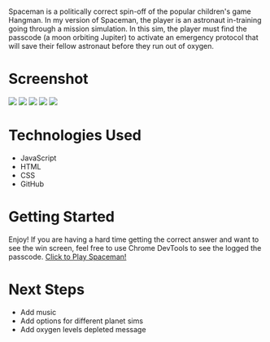
# <SPACEMAN>
Spaceman is a politically correct spin-off of the popular children's game 
Hangman. In my version of Spaceman, the player is an astronaut in-training
going through a mission simulation. In this sim, the player must find 
the passcode (a moon orbiting Jupiter) to activate an emergency protocol that
will save their fellow astronaut before they run out of oxygen. 

# Screenshot

<img src="https://i.imgur.com/Dzr88fO.png">
<img src="https://i.imgur.com/R1WaoHK.png">
<img src="https://i.imgur.com/pG4vZWm.png">
<img src="https://i.imgur.com/UxZHCHy.png">
<img src="https://i.imgur.com/OCuT5s6.png">


# Technologies Used

- JavaScript
- HTML
- CSS
- GitHub

# Getting Started
Enjoy! If you are having a hard time getting the correct answer and want to see 
the win screen, feel free to use Chrome DevTools to see the logged the passcode.
[Click to Play Spaceman!](https://cormacpujals.github.io/spaceman/)

# Next Steps

- Add music
- Add options for different planet sims
- Add oxygen levels depleted message
